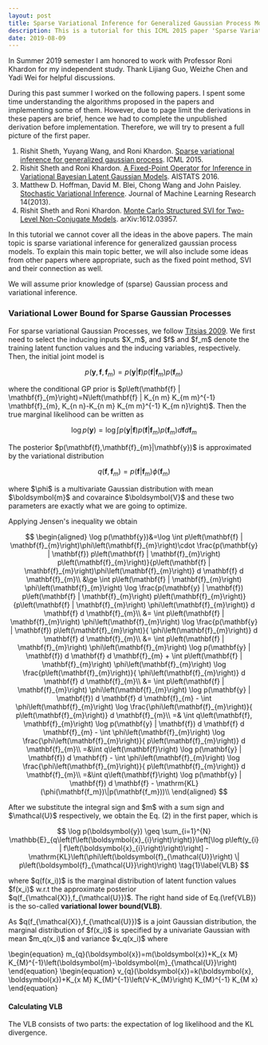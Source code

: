```yaml
---
layout: post
title: Sparse Variational Inference for Generalized Gaussian Process Models - a Tutorial
description: This is a tutorial for this ICML 2015 paper 'Sparse Variational Inference for Generalized Gaussian Process Models'. It covers fixed point method, stochastic variational inference and some experiments.
date: 2019-08-09
---
```


<p>In Summer 2019 semester I am honored to work with Professor Roni Khardon for my independent study. Thank Lijiang Guo, Weizhe Chen and Yadi Wei for helpful discussions.</p>

<p>
During this past summer I worked on the following papers. I spent some time understanding the algorithms proposed in the papers and implementing some of them. However, due to page limit the derivations in these papers are brief, hence we had to complete the unpublished derivation before implementation. Therefore, we will try to present a full picture of the first paper.
</p>

<ol>
    <li>Rishit Sheth, Yuyang Wang, and Roni Khardon. <a href="http://homes.sice.indiana.edu/rkhardon/PUB/icml15sparseFPGP.pdf" target="_blank">Sparse variational inference for generalized gaussian process</a>. ICML 2015.</li>
    <li>Rishit Sheth and Roni Khardon. <a href="http://proceedings.mlr.press/v51/sheth16.pdf" target="_blank">A Fixed-Point Operator for Inference in Variational Bayesian Latent Gaussian Models</a>. AISTATS 2016.</li>
    <li>Matthew D. Hoffman, David M. Blei, Chong Wang and John Paisley. <a href="http://www.columbia.edu/~jwp2128/Papers/HoffmanBleiWangPaisley2013.pdf" target="_blank">Stochastic Variational Inference</a>. Journal of Machine Learning Research 14(2013).</li>
    <li>Rishit Sheth and Roni Khardon. <a href="https://arxiv.org/abs/1612.03957" target="_blank">Monte Carlo Structured SVI for Two-Level Non-Conjugate Models</a>. arXiv:1612.03957.</li>
</ol>
<!-- , but we will exactly explain the ideas in the fist paper, fixed point method, and the connection between FP method and SVI -->
<p>
In this tutorial we cannot cover all the ideas in the above papers. The main topic is sparse variational inference for generalized gaussian process models. To explain this main topic better, we will also include some ideas from other papers where appropriate, such as the fixed point method, SVI and their connection as well.
</p>

<p>
We will assume prior knowledge of (sparse) Gaussian process and variational inference.
</p>

### Variational Lower Bound for Sparse Gaussian Processes

<p>
For sparse variational Gaussian Processes, we follow <a href="http://proceedings.mlr.press/v5/titsias09a/titsias09a.pdf" target="_blank">Titsias 2009</a>. We first need to select the inducing inputs $X_m$, and $f$ and $f_m$ denote the training latent function values and the inducing variables, respectively. Then, the initial joint model is
</p>

$$
    p\left(\mathbf{y}, \mathbf{f}, \mathbf{f}_{m}\right)=p(\mathbf{y} | \mathbf{f}) p\left(\mathbf{f} | \mathbf{f}_{m}\right) p\left(\mathbf{f}_{m}\right)
$$

<p>
where the conditional GP prior is $p\left(\mathbf{f} | \mathbf{f}_{m}\right)=N\left(\mathbf{f} | K_{n m} K_{m m}^{-1} \mathbf{f}_{m}, K_{n n}-K_{n m} K_{m m}^{-1} K_{m n}\right)$. Then the true marginal likelihood can be written as
</p>

$$
    \log p(\mathbf{y})=\log \int p(\mathbf{y} | \mathbf{f}) p\left(\mathbf{f} | \mathbf{f}_{m}\right) p\left(\mathbf{f}_{m}\right) d \mathbf{f} d \mathbf{f}_{m}
$$

<p>
The posterior $p(\mathbf{f},\mathbf{f}_{m}|\mathbf{y})$ is approximated by the variational distribution
</p>

$$
q\left(\mathbf{f}, \mathbf{f}_{m}\right)=p\left(\mathbf{f} | \mathbf{f}_{m}\right) \phi\left(\mathbf{f}_{m}\right)
$$

<p>
where $\phi$ is a multivariate Gaussian distribution with mean $\boldsymbol{m}$ and covaraince $\boldsymbol{V}$ and these two parameters are exactly what we are going to optimize.
</p>

<p>
Applying Jensen's inequality we obtain
</p>

$$
\begin{aligned}
    \log p(\mathbf{y})&=\log \int p\left(\mathbf{f} | \mathbf{f}_{m}\right)\phi\left(\mathbf{f}_{m}\right)\cdot \frac{p(\mathbf{y} | \mathbf{f}) p\left(\mathbf{f} | \mathbf{f}_{m}\right) p\left(\mathbf{f}_{m}\right)}{p\left(\mathbf{f} | \mathbf{f}_{m}\right)\phi\left(\mathbf{f}_{m}\right)}  d \mathbf{f} d \mathbf{f}_{m}\\
    &\ge \int p\left(\mathbf{f} | \mathbf{f}_{m}\right) \phi\left(\mathbf{f}_{m}\right) \log \frac{p(\mathbf{y} | \mathbf{f}) p\left(\mathbf{f} | \mathbf{f}_{m}\right) p\left(\mathbf{f}_{m}\right)}{p\left(\mathbf{f} | \mathbf{f}_{m}\right) \phi\left(\mathbf{f}_{m}\right)} d \mathbf{f} d \mathbf{f}_{m}\\
    &= \int p\left(\mathbf{f} | \mathbf{f}_{m}\right) \phi\left(\mathbf{f}_{m}\right) \log \frac{p(\mathbf{y} | \mathbf{f})  p\left(\mathbf{f}_{m}\right)}{ \phi\left(\mathbf{f}_{m}\right)} d \mathbf{f} d \mathbf{f}_{m}\\
    &= \int p\left(\mathbf{f} | \mathbf{f}_{m}\right) \phi\left(\mathbf{f}_{m}\right) \log p(\mathbf{y} | \mathbf{f}) d \mathbf{f} d \mathbf{f}_{m} + \int p\left(\mathbf{f} | \mathbf{f}_{m}\right) \phi\left(\mathbf{f}_{m}\right) \log \frac{p\left(\mathbf{f}_{m}\right)}{ \phi\left(\mathbf{f}_{m}\right)} d \mathbf{f} d \mathbf{f}_{m}\\
    &= \int p\left(\mathbf{f} | \mathbf{f}_{m}\right) \phi\left(\mathbf{f}_{m}\right) \log p(\mathbf{y} | \mathbf{f}) d \mathbf{f} d \mathbf{f}_{m} - \int  \phi\left(\mathbf{f}_{m}\right) \log \frac{\phi\left(\mathbf{f}_{m}\right)}{ p\left(\mathbf{f}_{m}\right)} d \mathbf{f}_{m}\\
    =& \int q\left(\mathbf{f}, \mathbf{f}_{m}\right) \log p(\mathbf{y} | \mathbf{f}) d \mathbf{f} d \mathbf{f}_{m} - \int  \phi\left(\mathbf{f}_{m}\right) \log \frac{\phi\left(\mathbf{f}_{m}\right)}{ p\left(\mathbf{f}_{m}\right)} d \mathbf{f}_{m}\\
    =&\int q\left(\mathbf{f}\right) \log p(\mathbf{y} | \mathbf{f}) d \mathbf{f} - \int  \phi\left(\mathbf{f}_{m}\right) \log \frac{\phi\left(\mathbf{f}_{m}\right)}{ p\left(\mathbf{f}_{m}\right)} d \mathbf{f}_{m}\\
    =&\int q\left(\mathbf{f}\right) \log p(\mathbf{y} | \mathbf{f}) d \mathbf{f} - \mathrm{KL}(\phi(\mathbf{f_m})\|p(\mathbf{f_m}))\\
\end{aligned}
$$

<p>
After we substitute the integral sign and $m$ with a sum sign and $\mathcal{U}$ respectively, we obtain the Eq. (2) in the first paper, which is
</p>

$$
    \log p(\boldsymbol{y}) \geq \sum_{i=1}^{N} \mathbb{E}_{q\left(f\left(\boldsymbol{x}_{i}\right)\right)}\left[\log p\left(y_{i} | f\left(\boldsymbol{x}_{i}\right)\right)\right] -\mathrm{KL}\left(\phi\left(\boldsymbol{f}_{\mathcal{U}}\right) \| p\left(\boldsymbol{f}_{\mathcal{U}}\right)\right)
    \tag{1}\label{VLB}
$$
<p>
where $q(f(x_i))$ is the marginal distribution of latent function values $f(x_i)$ w.r.t the approximate posterior $q(f_{\mathcal{X}},f_{\mathcal{U}})$. The right hand side of Eq.(\ref{VLB}) is the so-called <b>variational lower bound(VLB)</b>.
</p>
<p>
As $q(f_{\mathcal{X}},f_{\mathcal{U}})$ is a joint Gaussian distribution, the marginal distribution of $f(x_i)$ is specified by a univariate Gaussian with mean $m_q(x_i)$ and variance $v_q(x_i)$ where
</p>
\begin{equation}
    m_{q}(\boldsymbol{x})=m(\boldsymbol{x})+K_{x M} K_{M}^{-1}\left(\boldsymbol{m}-\boldsymbol{m}_{\mathcal{U}}\right)
\end{equation}
\begin{equation}
v_{q}(\boldsymbol{x})=k(\boldsymbol{x}, \boldsymbol{x})+K_{x M} K_{M}^{-1}\left(V-K_{M}\right) K_{M}^{-1} K_{M x}
\end{equation}

#### Calculating VLB
<p>
The VLB consists of two parts: the expectation of log likelihood and the KL divergence.
</p>